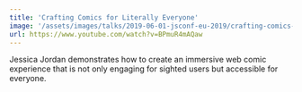 ```yaml
---
title: 'Crafting Comics for Literally Everyone'
image: '/assets/images/talks/2019-06-01-jsconf-eu-2019/crafting-comics-for-literally-everyone.jpg'
url: https://www.youtube.com/watch?v=BPmuR4mAQaw
---
```


Jessica Jordan demonstrates how to create an immersive web comic experience that is not only engaging for sighted users but accessible for everyone.
